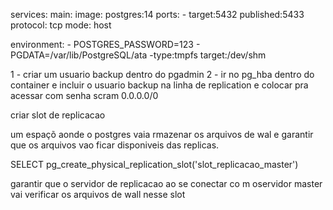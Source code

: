 
services:
  main:
     image: postgres:14
     ports:
	- target:5432
	published:5433
	protocol: tcp
	mode: host
	
environment:
	- POSTGRES_PASSWORD=123
	- PGDATA=/var/lib/PostgreSQL/ata
	-type:tmpfs
	target:/dev/shm


1 - criar um usuario backup dentro do pgadmin
2 - ir no pg_hba dentro do container e incluir o usuario backup na linha de replication e colocar pra acessar com senha scram 0.0.0.0/0

criar slot de replicacao

um espaçõ aonde o postgres vaia rmazenar os arquivos de wal e garantir que os arquivos vao ficar disponiveis das replicas.

SELECT pg_create_physical_replication_slot('slot_replicacao_master')

garantir que o servidor de replicacao ao se conectar co m oservidor master vai verificar os arquivos de wall nesse slot

